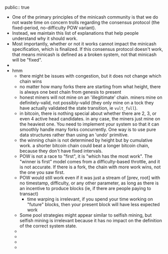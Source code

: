 public:: true

- One of the primary principles of the minicash community is that we do not waste time on concern trolls regarding the consensus protocol (the fixed-period, no-difficulty POW variant).
- Instead, we maintain this list of explanations that help people understand why it should work.
- Most importantly, whether or not it works cannot impact the minicash specification, which is finalized. If this consensus protocol doesn't work, that means minicash is defined as a broken system, not that minicash will be "fixed".
-
- hmm
	- there might be issues with congestion, but it does not change which chain wins
	- no matter how many forks there are starting from what height, there is always one best chain from genesis to present
	- honest miners will not mine on an 'illegitimate' chain. miners mine on definitely-valid, not possibly-valid (they only mine on a tock they have actually validated the state transition, ie `vult_full`).
	- in bitcoin, there is nothing special about whether there are 2, 3, or even 4 active head candidates. in any case, the miners just mine on the heaviest one. You  need to implement your system so that it can smoothly handle many forks concurrently. One way is to use pure data structures rather than using an 'undo' primitive.
	- the winning chain is not determined by height but by cumulative work. a shorter bitcoin chain could beat a longer bitcoin chain, because they don't have fixed intervals.
	- POW is not a race to "first", it is "which has the most work". The "winner is first" model comes from a difficulty-based throttle, and it is not accurate. If there is a fork, the chain with more work wins, not the one you saw first.
	- POW would still work even if it was just a stream of [prev, root] with no timestamp, difficulty, or any other parameter, as long as there is an incentive to produce blocks (ie, if there are people paying to transact)
		- time warping is irrelevant, if you spend your time working on "future" blocks, then your present block will have less expected work
	- Some pool strategies might appear similar to selfish mining, but selfish mining is irrelevant because it has no impact on the definition of the correct system state.
	-
	-
	-
	-